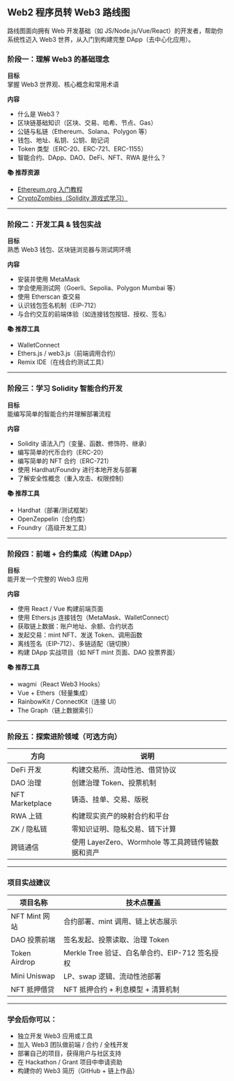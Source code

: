 ## Web2 程序员转 Web3 路线图
路线图面向拥有 Web 开发基础（如 JS/Node.js/Vue/React）的开发者，帮助你系统性迈入 Web3 世界，从入门到构建完整 DApp（去中心化应用）。

### 阶段一：理解 Web3 的基础理念

**目标**  
掌握 Web3 世界观、核心概念和常用术语

**内容**  
- 什么是 Web3？
- 区块链基础知识（区块、交易、哈希、节点、Gas）
- 公链与私链（Ethereum、Solana、Polygon 等）
- 钱包、地址、私钥、公钥、助记词
- Token 类型（ERC-20、ERC-721、ERC-1155）
- 智能合约、DApp、DAO、DeFi、NFT、RWA 是什么？

**📚 推荐资源**  
- [Ethereum.org 入门教程](https://ethereum.org/)
- [CryptoZombies（Solidity 游戏式学习）](https://cryptozombies.io/)

---

### 阶段二：开发工具 & 钱包实战

**目标**  
熟悉 Web3 钱包、区块链浏览器与测试网环境

**内容**  
- 安装并使用 MetaMask
- 学会使用测试网（Goerli、Sepolia、Polygon Mumbai 等）
- 使用 Etherscan 查交易
- 认识钱包签名机制（EIP-712）
- 与合约交互的前端体验（如连接钱包按钮、授权、签名）

**📚 推荐工具**  
- WalletConnect
- Ethers.js / web3.js（前端调用合约）
- Remix IDE（在线合约测试工具）

---

### 阶段三：学习 Solidity 智能合约开发

**目标**  
能编写简单的智能合约并理解部署流程

**内容**  
- Solidity 语法入门（变量、函数、修饰符、继承）
- 编写简单的代币合约（ERC-20）
- 编写简单的 NFT 合约（ERC-721）
- 使用 Hardhat/Foundry 进行本地开发与部署
- 了解安全性概念（重入攻击、权限控制）

**📚 推荐工具**  
- Hardhat（部署/测试框架）
- OpenZeppelin（合约库）
- Foundry（高级开发工具）

---

### 阶段四：前端 + 合约集成（构建 DApp）

**目标**  
能开发一个完整的 Web3 应用

**内容**  
- 使用 React / Vue 构建前端页面
- 使用 Ethers.js 连接钱包（MetaMask、WalletConnect）
- 获取链上数据：账户地址、余额、合约状态
- 发起交易：mint NFT、发送 Token、调用函数
- 离线签名（EIP-712）、多链适配（链切换）
- 构建 DApp 实战项目（如 NFT mint 页面、DAO 投票界面）

**📚 推荐工具**  
- wagmi（React Web3 Hooks）
- Vue + Ethers（轻量集成）
- RainbowKit / ConnectKit（连接 UI）
- The Graph（链上数据索引）

---

### 阶段五：探索进阶领域（可选方向）

| 方向           | 说明                                      |
| -------------- | ----------------------------------------- |
| DeFi 开发      | 构建交易所、流动性池、借贷协议             |
| DAO 治理       | 创建治理 Token、投票机制                   |
| NFT Marketplace| 铸造、挂单、交易、版税                    |
| RWA 上链       | 构建现实资产的映射合约和平台               |
| ZK / 隐私链    | 零知识证明、隐私交易、链下计算             |
| 跨链通信       | 使用 LayerZero、Wormhole 等工具跨链传输数据和资产 |

---

###  项目实战建议

| 项目名称           | 技术点覆盖                                 |
| ------------------ | ------------------------------------------ |
|  NFT Mint 网站   | 合约部署、mint 调用、链上状态展示         |
|  DAO 投票前端    | 签名发起、投票读取、治理 Token            |
|  Token Airdrop   | Merkle Tree 验证、白名单合约、EIP-712 签名授权 |
|  Mini Uniswap    | LP、swap 逻辑、流动性池部署               |
|  NFT 抵押借贷    | NFT 抵押合约 + 利息模型 + 清算机制         |

---

###  学会后你可以：

- 独立开发 Web3 应用或工具
- 加入 Web3 团队做前端 / 合约 / 全栈开发
- 部署自己的项目，获得用户与社区支持
- 在 Hackathon / Grant 项目中申请资助
- 构建你的 Web3 简历（GitHub + 链上作品）

